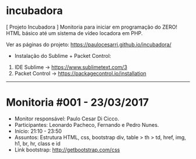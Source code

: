 # incubadora
[ Projeto Incubadora ] Monitoria para iniciar em programação do ZERO! HTML básico até um sistema de vídeo locadora em PHP.

Ver as páginas do projeto: https://paulocesarrj.github.io/incubadora/

* Instalação do Sublime + Packet Control:
1) IDE Sublime -> https://www.sublimetext.com/3
2) Packet Control -> https://packagecontrol.io/installation

------------------

# Monitoria #001 - 23/03/2017

- Monitor responsável: Paulo Cesar Di Cicco.
- Participantes: Leonardo Pacheco, Fernando e Pedro Nunes.
- Início: 21:10 - 23:50
- Assuntos: Estrutura HTML, css, bootstrap
div, table > th > td, href, img, h1, br, hr, class e id
- Link bootstrap: http://getbootstrap.com/css